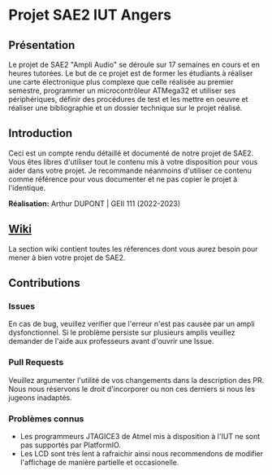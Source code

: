# Projet SAE2 IUT Angers
## Présentation
Le projet de SAE2 "Ampli Audio" se déroule sur 17 semaines en cours et en heures tutorées. Le but de ce projet est de former les étudiants à réaliser une carte électronique plus complexe que celle réalisée au premier semestre, programmer un microcontrôleur ATMega32 et utiliser ses périphériques, définir des procédures de test et les mettre en oeuvre et réaliser une bibliographie et un dossier technique sur le projet réalisé.
## Introduction
Ceci est un compte rendu détaillé et documenté de notre projet de SAE2. Vous êtes libres d'utiliser tout le contenu mis à votre disposition pour vous aider dans votre projet.
Je recommande néanmoins d'utiliser ce contenu comme référence pour vous documenter et ne pas copier le projet à l'identique.

**Réalisation:** Arthur DUPONT  | GEII 111 (2022-2023)

## [Wiki]()
La section wiki contient toutes les réferences dont vous aurez besoin pour mener à bien votre projet de SAE2.

## Contributions
### Issues
En cas de bug, veuillez verifier que l'erreur n'est pas causée par un ampli dysfonctionnel. Si le problème persiste sur plusieurs amplis veuillez demander de l'aide aux professeurs avant d'ouvrir une Issue.

### Pull Requests
Veuillez argumenter l'utilité de vos changements dans la description des PR. Nous nous réservons le droit d'incorporer ou non ces derniers si nous les jugeons inadaptés.

### Problèmes connus
- Les programmeurs JTAGICE3 de Atmel mis à disposition à l'IUT ne sont pas supportés par PlatformIO.
- Les LCD sont très lent à rafraichir ainsi nous recommendons de modifier l'affichage de manière partielle et occasionelle.